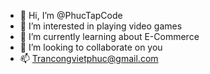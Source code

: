 - 👋 Hi, I’m @PhucTapCode
- 👀 I’m interested in playing video games
- 🌱 I’m currently learning about E-Commerce
- 💞️ I’m looking to collaborate on you
- 📫 Trancongvietphuc@gmail.com
<!---
VietPhucs/VietPhucs is a ✨ special ✨ repository because its `README.md` (this file) appears on your GitHub profile.
You can click the Preview link to take a look at your changes.
--->
